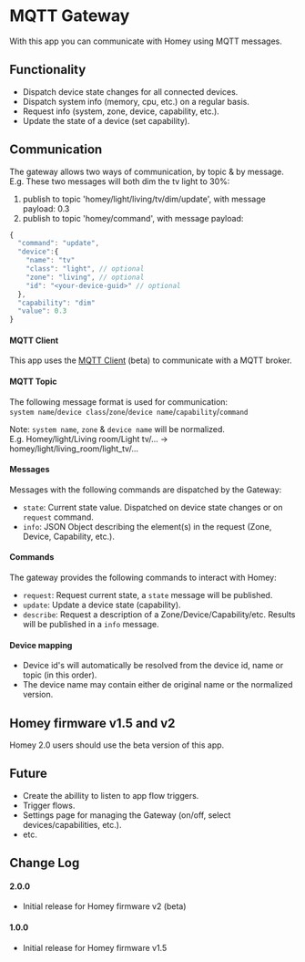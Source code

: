 # MQTT Gateway

With this app you can communicate with Homey using MQTT messages.  

## Functionality
- Dispatch device state changes for all connected devices.
- Dispatch system info (memory, cpu, etc.) on a regular basis.
- Request info (system, zone, device, capability, etc.).
- Update the state of a device (set capability).

## Communication
The gateway allows two ways of communication, by topic & by message.  
E.g. These two messages will both dim the tv light to 30%:
1. publish to topic 'homey/light/living/tv/dim/update', with message payload: 0.3
2. publish to topic 'homey/command', with message payload:
```javascript
{
  "command": "update",
  "device":{
    "name": "tv"
    "class": "light", // optional
    "zone": "living", // optional
    "id": "<your-device-guid>" // optional
  },
  "capability": "dim"
  "value": 0.3
}
```
#### MQTT Client
This app uses the [MQTT Client](https://apps.athom.com/app/nl.scanno.mqtt) (beta) to communicate with a MQTT broker.

#### MQTT Topic
The following message format is used for communication:  
`system name`/`device class`/`zone`/`device name`/`capability`/`command`

Note: `system name`, `zone` & `device name` will be normalized.  
E.g. Homey/light/Living room/Light tv/... -> homey/light/living_room/light_tv/...

#### Messages
Messages with the following commands are dispatched by the Gateway:
- `state`: Current state value. Dispatched on device state changes or on `request` command.
- `info`: JSON Object describing the element(s) in the request (Zone, Device, Capability, etc.).

#### Commands
The gateway provides the following commands to interact with Homey:
- `request`: Request current state, a `state` message will be published.
- `update`: Update a device state (capability).
- `describe`: Request a description of a Zone/Device/Capability/etc. Results will be published in a `info` message.

#### Device mapping
- Device id's will automatically be resolved from the device id, name or topic (in this order).
- The device name may contain either de original name or the normalized version.

## Homey firmware v1.5 and v2
Homey 2.0 users should use the beta version of this app.

## Future
- Create the abillity to listen to app flow triggers.
- Trigger flows.
- Settings page for managing the Gateway (on/off, select devices/capabilities, etc.).
- etc.

## Change Log

#### 2.0.0
- Initial release for Homey firmware v2 (beta)

#### 1.0.0
- Initial release for Homey firmware v1.5